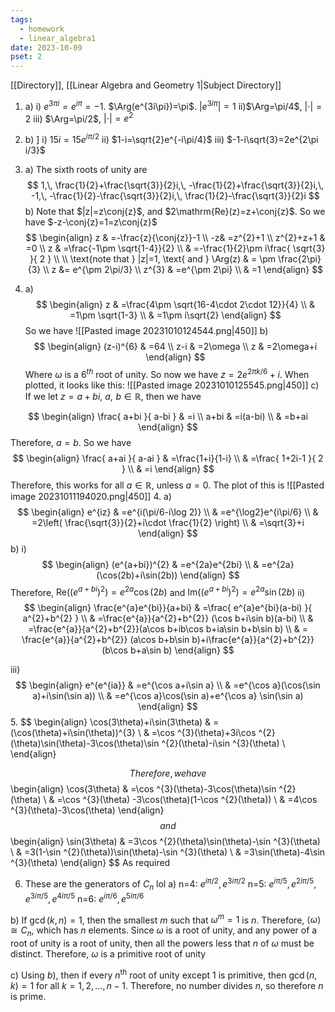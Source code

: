 ```yaml
---
tags:
  - homework
  - linear_algebra1
date: 2023-10-09
pset: 2
---
```

[[Directory]], [[Linear Algebra and Geometry 1|Subject Directory]]
1. a) 
i) $e^{3\pi i}=e^{i\pi}=-1$. $\Arg(e^{3i\pi})=\pi$. $|e^{3i\pi }|=1$
ii)$\Arg=\pi/4$, $|\cdot|=2$
iii) $\Arg=\pi/2$, $|\cdot|=e^{2}$
1. b) ]
i) $15i=15e^{i\pi/2}$
ii) $1-i=\sqrt{2}e^{-i\pi/4}$
iii) $-1-i\sqrt{3}=2e^{2\pi i/3}$
2. a) The sixth roots of unity are
$$
1,\,  \frac{1}{2}+\frac{\sqrt{3}}{2}i,\,  -\frac{1}{2}+\frac{\sqrt{3}}{2}i,\,  -1,\, -\frac{1}{2}-\frac{\sqrt{3}}{2}i,\, \frac{1}{2}-\frac{\sqrt{3}}{2}i
$$
b) Note that $|z|=z\conj{z}$, and $2\mathrm{Re}(z)=z+\conj{z}$. So we have $-z-\conj{z}=1=z\conj{z}$
$$
\begin{align}
z & =-\frac{z}{\conj{z}}-1 \\
 -z& =z^{2}+1 \\
z^{2}+z+1 & =0 \\
z & =\frac{-1\pm \sqrt{1-4}}{2} \\
 & =-\frac{1}{2}\pm i\frac{ \sqrt{3} }{ 2 } \\ \\
\text{note that } |z|=1, \text{ and } \Arg(z) & = \pm \frac{2\pi}{3} \\
 z &= e^{\pm 2\pi/3} \\
z^{3} & =e^{\pm 2\pi} \\
 & =1
\end{align}
$$

3. a)
$$
\begin{align}
 z & =\frac{4\pm \sqrt{16-4\cdot 2\cdot 12}}{4}   \\
 & =1\pm \sqrt{1-3} \\
 & =1\pm i\sqrt{2}
 \end{align}
$$
So we have
![[Pasted image 20231010124544.png|450]]
b)
$$
\begin{align}
(z-i)^{6} & =64 \\
z-i & =2\omega \\
z & =2\omega+i
\end{align}
$$
Where $\omega$ is a $6^{th}$ root of unity. So now we have $z=2e^{2\pi k/6}+i$. When plotted, it looks like this:
![[Pasted image 20231010125545.png|450]]
c) If we let $z=a+bi$, $a,\,\,b \in \mathbb{R}$, then we have


$$
\begin{align}
\frac{ a+bi }{ a-bi } & =i \\
a+bi & =i(a-bi) \\
 & =b+ai
\end{align}
$$
Therefore, $a=b$. So we have
$$
\begin{align}
 \frac{ a+ai }{ a-ai } & =\frac{1+i}{1-i}   \\
 & =\frac{ 1+2i-1 }{ 2 } \\
 & =i
 \end{align}
$$
Therefore, this works for all $a \in \mathbb{R}$, unless $a=0$. The plot of this is
![[Pasted image 20231011194020.png|450]]
4. a)
$$
\begin{align}
e^{iz} & =e^{i(\pi/6-i\log 2)} \\
 & =e^{\log2}e^{i\pi/6} \\
 & =2\left( \frac{\sqrt{3}}{2}+i\cdot \frac{1}{2} \right) \\
 & =\sqrt{3}+i
\end{align}
$$
b) i)
$$
\begin{align}
(e^{a+bi})^{2} & =e^{2a}e^{2bi} \\
 & =e^{2a}(\cos(2b)+i\sin(2b))
\end{align}
$$
Therefore, $\mathrm{Re}((e^{a+bi})^{2})=e^{2a}\cos(2b)$ and $\mathrm{Im}((e^{a+bi})^{2})=e^{2a}\sin(2b)$
ii)
$$
\begin{align}
\frac{e^{a}e^{bi}}{a+bi} & =\frac{ e^{a}e^{bi}(a-bi) }{ a^{2}+b^{2} } \\
 & =\frac{e^{a}}{a^{2}+b^{2}} (\cos b+i\sin b)(a-bi) \\
 & =\frac{e^{a}}{a^{2}+b^{2}}(a\cos b+ib\cos b+ia\sin b+b\sin b) \\
 & = \frac{e^{a}}{a^{2}+b^{2}} (a\cos b+b\sin b)+i\frac{e^{a}}{a^{2}+b^{2}}(b\cos b+a\sin b)
\end{align}
$$

iii)
$$
\begin{align}
 e^{e^{ia}}  & =e^{\cos a+i\sin a} \\
 & =e^{\cos a}(\cos(\sin a)+i\sin(\sin a)) \\
 & =e^{\cos a}\cos(\sin a)+e^{\cos a} \sin(\sin a)
 \end{align}
$$
5. 
$$
\begin{align}
 \cos(3\theta)+i\sin(3\theta)  & =(\cos(\theta)+i\sin(\theta))^{3} \\
 & =\cos ^{3}(\theta)+3i\cos ^{2}(\theta)\sin(\theta)-3\cos(\theta)\sin ^{2}(\theta)-i\sin ^{3}(\theta) \\ 
 \end{align}
 
$$
Therefore, we have 
$$
\begin{align}
 \cos(3\theta)  & =\cos ^{3}(\theta)-3\cos(\theta)\sin ^{2}(\theta) \\
 & =\cos ^{3}(\theta) -3\cos(\theta)(1-\cos ^{2}(\theta)) \\
 & =4\cos ^{3}(\theta)-3\cos(\theta)
 \end{align}
$$
and
$$
\begin{align}
\sin(3\theta) & =3\cos ^{2}(\theta)\sin(\theta)-\sin ^{3}(\theta) \\
 & =3(1-\sin ^{2}(\theta))\sin(\theta)-\sin ^{3}(\theta) \\
 & =3\sin(\theta)-4\sin ^{3}(\theta)
\end{align}
$$
As required

6. These are the generators of $C_{n}$ lol
a)
n=4: $e^{i\pi/2},\,e^{3i\pi/2}$
n=5: $e^{i\pi/5},\,e^{2i\pi/5},\,e^{3i\pi/5},\,e^{4i\pi/5}$
n=6: $e^{i\pi/6},\,e^{5i\pi/6}$

b) If $\gcd(k, n)=1$, then the smallest $m$ such that $\omega^{m}=1$ is $n$. Therefore, $\langle \omega \rangle\cong C_{n}$, which has $n$ elements. Since $\omega$ is a root of unity, and any power of a root of unity is a root of unity, then all the powers less that $n$ of $\omega$ must be distinct. Therefore, $\omega$ is a primitive root of unity

c) Using $b)$, then if every $n^{\text{th}}$ root of unity except 1 is primitive, then $\gcd(n,\,k)=1$ for all $k=1,\,2,\,\dots,\,n-1$. Therefore, no number divides $n$, so therefore $n$ is prime.




